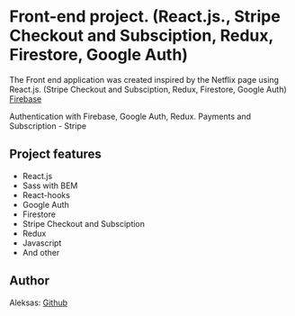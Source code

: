 # Front-end project. (React.js., Stripe Checkout and Subsciption, Redux, Firestore, Google Auth)

The Front end application was created inspired by the Netflix page using React.js. (Stripe Checkout and Subsciption, Redux, Firestore, Google Auth)
[Firebase](https://netflix-60640.firebaseapp.com/)

Authentication with Firebase, Google Auth, Redux.
Payments and Subscription - Stripe

## Project features

- React.js
- Sass with BEM
- React-hooks
- Google Auth
- Firestore
- Stripe Checkout and Subsciption
- Redux
- Javascript
- And other

## Author

Aleksas: [Github](https://github.com/aneniskis)
